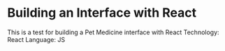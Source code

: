 # Building an Interface with React

This is a test for building a Pet Medicine interface with React
Technology: React
Language: JS